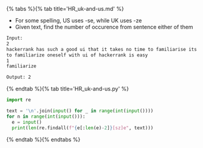 {% tabs %}{% tab title='HR_uk-and-us.md' %}

* For some spelling, US uses -se, while UK uses -ze
* Given text, find the number of occurence from sentence either of them

```txt
Input:
2
hackerrank has such a good ui that it takes no time to familiarise its environment
to familiarize oneself with ui of hackerrank is easy
1
familiarize

Output: 2
```

{% endtab %}{% tab title='HR_uk-and-us.py' %}

```py
import re

text = '\n'.join(input() for _ in range(int(input())))
for n in range(int(input())):
  e = input()
  print(len(re.findall(f"{e[:len(e)-2]}[sz]e", text)))
```

{% endtab %}{% endtabs %}
